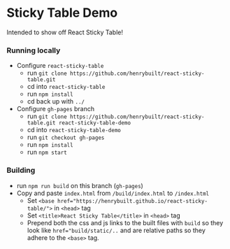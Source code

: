 # Sticky Table Demo

Intended to show off React Sticky Table!

### Running locally

- Configure `react-sticky-table`
  - run `git clone https://github.com/henrybuilt/react-sticky-table.git`
  - cd into `react-sticky-table`
  - run `npm install`
  - cd back up with `../`
- Configure `gh-pages` branch
  - run `git clone https://github.com/henrybuilt/react-sticky-table.git react-sticky-table-demo`
  - cd into `react-sticky-table-demo`
  - run `git checkout gh-pages`
  - run `npm install`
  - run `npm start`

### Building

- run `npm run build` on this branch (`gh-pages`)
- Copy and paste `index.html` from `/build/index.html` to `/index.html`
  - Set `<base href="https://henrybuilt.github.io/react-sticky-table/">` in `<head>` tag
  - Set `<title>React Sticky Table</title>` in `<head>` tag
  - Prepend both the css and js links to the built files with `build` so they look like `href="build/static/..` and are relative paths so they adhere to the `<base>` tag.
